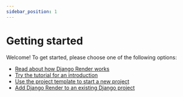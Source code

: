 ```yaml
---
sidebar_position: 1
---
```


# Getting started

Welcome! To get started, please choose one of the following options:

- [Read about how Django Render works](/docs/start/howitworks)
- [Try the tutorial for an introduction](/docs/start/tutorial)
- [Use the project template to start a new project](/docs/start/template)
- [Add Django Render to an existing Django project](/docs/start/install)
